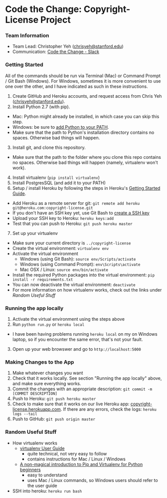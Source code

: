 Code the Change: Copyright-License Project
=======

### Team Information
  * Team Lead: Christopher Yeh (chrisyeh@stanford.edu)
  * Communication: [Code the Change - Slack](http://codethechange.slack.com)


### Getting Started
All of the commands should be run via Terminal (Mac) or Command Prompt / Git Bash (Windows). For Windows, sometimes it is more convenient to use one over the other, and I have indicated as such in these instructions.

1. Create GitHub and Heroku accounts, and request access from Chris Yeh (chrisyeh@stanford.edu).
2. Install Python 2.7 (with pip).
  * Mac: Python might already be installed, in which case you can skip this step.
  * Windows: be sure to [add Python to your PATH](http://superuser.com/questions/143119/how-to-add-python-to-the-windows-path).
  * Make sure that the path to Python's installation directory contains no spaces. Otherwise bad things will happen.
3. Install git, and clone this repository.
  * Make sure that the path to the folder where you clone this repo contains no spaces. Otherwise bad things will happen (namely, virtualenv won't work).
4. Install virtualenv (`pip install virtualenv`)
5. Install PostgresSQL (and add it to your PATH)
6. Setup / install Heroku by following the steps in Heroku's [Getting Started Guide](https://devcenter.heroku.com/articles/getting-started-with-python).
  * Add Heroku as a remote server for git: `git remote add heroku git@heroku.com:copyright-license.git`
  * If you don't have an SSH key yet, use Git Bash to [create a SSH key](https://confluence.atlassian.com/bitbucketserver/creating-ssh-keys-776639788.html)
  * Upload your SSH key to Heroku: `heroku keys:add`
  * Test that you can push to Heroku: `git push heroku master`
7. Set up your virtualenv
  * Make sure your current directory is `../copyright-license`
  * Create the virtual environment: `virtualenv env`
  * Activate the virtual environment
    * Windows (using Git Bash): `source env/Scripts/activate`
    * Windows (using Command Prompt): `env\Scripts\activate`
    * Mac OSX / Linux: `source env/bin/activate`
  * Install the required Python packages into the virtual environment: `pip install -r requirements.txt`
  * You can now deactivate the virtual environment: `deactivate`
  * For more information on how virtualenv works, check out the links under *Random Useful Stuff*


### Running the app locally
1. Activate the virtual environment using the steps above
2. Run `python run.py` or `heroku local`
  * I have been having problems running `heroku local` on my on Windows laptop, so if you encounter the same error, that's not your fault.
3. Open up your web browswer and go to `http://localhost:5000`


### Making Changes to the App
1. Make whatever changes you want
2. Check that it works locally. See section "Running the app locally" above, and make sure everything works.
3. Commit the changes with an appropriate description: `git commit -m [COMMIT DESCRIPTION]`
4. Push to Heroku: `git push heroku master`
5. Check to make sure that it works on our live Heroku app: [copyright-license.herokuapp.com](http://copyright-license.herokuapp.com/). If there are any errors, check the logs: `heroku logs --tail`
6. Push to GitHub: `git push origin master`


### Random Useful Stuff
* How virtualenv works
  * [virtualenv User Guide](https://virtualenv.readthedocs.org/en/latest/userguide.html)
    * quite technical, not very easy to follow
    * contains instructions for Mac / Linux / Windows
  * [A non-magical introduction to Pip and Virtualenv for Python beginners](http://www.dabapps.com/blog/introduction-to-pip-and-virtualenv-python/)
    * easy to understand
    * uses Mac / Linux commands, so Windows users should refer to the user guide
* SSH into heroku: `heroku run bash`